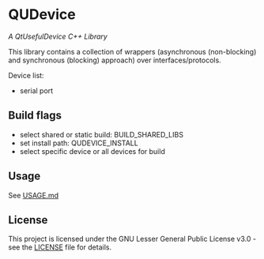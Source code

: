 # QUDevice
_A QtUsefulDevice C++ Library_

This library contains a collection of wrappers (asynchronous (non-blocking) and synchronous (blocking) approach) over interfaces/protocols.

Device list:
- serial port

## Build flags
- select shared or static build: BUILD_SHARED_LIBS
- set install path: QUDEVICE_INSTALL
- select specific device or all devices for build

## Usage

See [USAGE.md](docs/USAGE.md)

## License

This project is licensed under the GNU Lesser General Public License v3.0 - see the [LICENSE](LICENSE) file for details.
